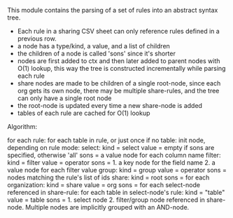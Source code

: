 This module contains the parsing of a set of rules into an abstract syntax tree.

- Each rule in a sharing CSV sheet can only reference rules defined in a
  previous row.
- a node has a type/kind, a value, and a list of children
- the children of a node is called 'sons' since it's shorter
- nodes are first added to ctx and then later added to parent nodes with O(1)
  lookup, this way the tree is constructed incrementally while parsing each
  rule
- share nodes are made to be children of a single root-node, since each org
  gets its own node, there may be multiple share-rules, and the tree
  can only have a single root node
- the root-node is updated every time a new share-node is added
- tables of each rule are cached for O(1) lookup

Algorithm:

for each rule:
    for each table in rule, or just once if no table:
        init node, depending on rule mode:
            select:
                kind = select
                value = empty if sons are specified, otherwise 'all'
                sons = a value node for each column name
            filter:
                kind = filter
                value = operator
                sons =
                    1. a key node for the field name
                    2. a value node for each filter value
            group:
                kind = group
                value = operator
                sons = nodes matching the rule's list of ids
            share:
                kind = root
                sons =
                    for each organization:
                        kind = share
                        value = org
                        sons =
                            for each select-node referenced in share-rule:
                                for each table in select-node's rule:
                                    kind = "table"
                                    value = table
                                    sons =
                                        1. select node
                                        2. filter/group node referenced in
                                           share-node. Multiple nodes are
                                           implicitly grouped with an AND-node.
